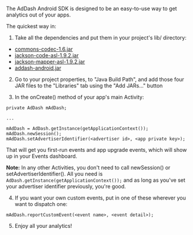 The AdDash Android SDK is designed to be an easy-to-use way to get analytics out of your apps.

The quickest way in:

1) Take all the dependencies and put them in your project's lib/ directory:

- [commons-codec-1.6.jar](https://github.com/btrzupek/adDash-mobile-android/blob/master/addash-android/lib/commons-codec-1.6.jar)
- [jackson-code-asl-1.9.2.jar](https://github.com/btrzupek/adDash-mobile-android/blob/master/addash-android/lib/jackson-core-asl-1.9.2.jar)
- [jackson-mapper-asl-1.9.2.jar](https://github.com/btrzupek/adDash-mobile-android/blob/master/addash-android/lib/jackson-mapper-asl-1.9.2.jar)
- [addash-android.jar](https://github.com/btrzupek/adDash-mobile-android/blob/master/addash-android-0.1.jar)

2) Go to your project properties, to "Java Build Path", and add those four JAR files to the "Libraries" tab using the "Add JARs..." button

3) In the onCreate() method of your app's main Activity:

```
private AdDash mAdDash;

...

mAdDash = AdDash.getInstance(getApplicationContext());
mAdDash.newSession();
mAdDash.setAdvertiserIdentifier(<advertiser id>, <app private key>);
```

That will get you first-run events and app upgrade events, which will show up in your Events dashboard.

**Note:** In any other Activities, you don't need to call newSession() or setAdvertiserIdentifier(). All you need is ```AdDash.getInstance(getApplicationContext());``` and as long as you've set your advertiser identifier previously, you're good.

4) If you want your own custom events, put in one of these wherever you want to dispatch one:

```
mAdDash.reportCustomEvent(<event name>, <event detail>);
```

5) Enjoy all your analytics!
